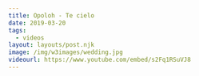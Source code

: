 ```yaml
---
title: Opoloh - Te cielo
date: 2019-03-20
tags:
  - videos
layout: layouts/post.njk
image: /img/w3images/wedding.jpg
videourl: https://www.youtube.com/embed/s2Fq1RSuVJ8
---
```


